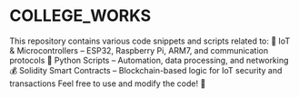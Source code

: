 # COLLEGE_WORKS
This repository contains various code snippets and scripts related to:  🔌 IoT &amp; Microcontrollers – ESP32, Raspberry Pi, ARM7, and communication protocols 🐍 Python Scripts – Automation, data processing, and networking 💰 Solidity Smart Contracts – Blockchain-based logic for IoT security and transactions Feel free to use and modify the code! 🚀
